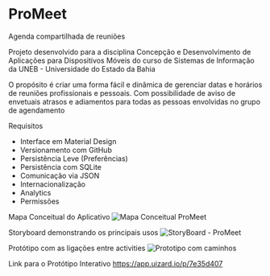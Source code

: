 # ProMeet
Agenda compartilhada de reuniões

Projeto desenvolvido para a disciplina Concepção e Desenvolvimento de Aplicações para
Dispositivos Móveis do curso de Sistemas de Informação da UNEB - Universidade do Estado da Bahia

O propósito é criar uma forma fácil e dinâmica de gerenciar datas e horários de reuniões
profissionais e pessoais. Com possibilidade de aviso de envetuais atrasos e adiamentos para
todas as pessoas envolvidas no grupo de agendamento

Requisitos
- Interface em Material Design
- Versionamento com GitHub
- Persistência Leve (Preferências)
- Persistência com SQLite
- Comunicação via JSON
- Internacionalização
- Analytics
- Permissões

Mapa Conceitual do Aplicativo
![Mapa Conceitual ProMeet](https://user-images.githubusercontent.com/21364420/176426518-1a47d3cd-c546-4580-9c32-f6bef24ac246.jpg)

Storyboard demonstrando os principais usos
![StoryBoard - ProMeet](https://user-images.githubusercontent.com/21364420/176426709-2a349d8c-59fa-4bef-8c9c-4ddb63946573.jpg)

Protótipo com as ligações entre activities
![Prototipo com caminhos](https://user-images.githubusercontent.com/21364420/176427033-4f0d2e64-ce4e-4c8b-92cf-709a8e7448c9.jpg)

Link para o Protótipo Interativo
https://app.uizard.io/p/7e35d407
